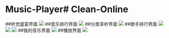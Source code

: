 # Music-Player# Clean-Online

##听觉盛宴界面
![](http://ww2.sinaimg.cn/large/0060lm7Tgw1f61x8g9687j30ko124qbh.jpg)
##音乐排行界面
![](http://ww2.sinaimg.cn/large/0060lm7Tgw1f61x8gc1tkj30kq126aib.jpg)
##分类享听界面
![](http://i1.piimg.com/567571/17d763855930fccb.png)
##歌手排行界面
![](http://i1.piimg.com/567571/ea74103a51aad950.png)
![](http://i1.piimg.com/567571/a906de32dcf80bb2.png)
![](http://i1.piimg.com/567571/ada0517334bb1c53.png)
##我的音乐界面
![](http://i1.piimg.com/567571/ce2c084e073570d6.png)
##播放界面
![](http://i1.piimg.com/567571/50bdca42554f018b.png)

